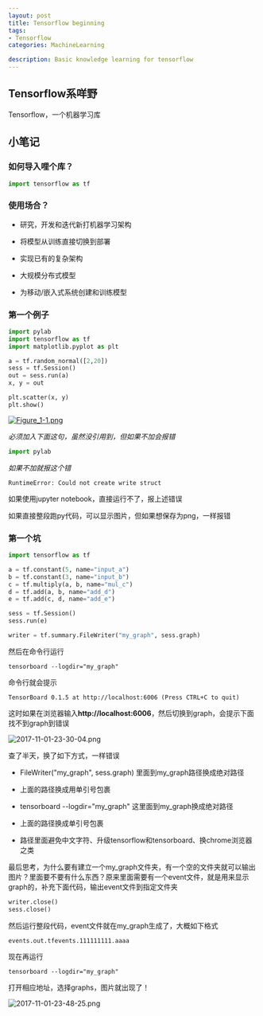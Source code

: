 ```yaml
---
layout: post
title: Tensorflow beginning
tags:
- Tensorflow
categories: MachineLearning

description: Basic knowledge learning for tensorflow
---
```

## Tensorflow系咩野
Tensorflow，一个机器学习库

## 小笔记
### 如何导入哩个库？

```python
import tensorflow as tf
```

### 使用场合？

- 研究，开发和迭代新打机器学习架构

- 将模型从训练直接切换到部署

- 实现已有的复杂架构

- 大规模分布式模型

- 为移动/嵌入式系统创建和训练模型

### 第一个例子

```python
import pylab
import tensorflow as tf
import matplotlib.pyplot as plt

a = tf.random_normal([2,20])
sess = tf.Session()
out = sess.run(a)
x, y = out

plt.scatter(x, y)
plt.show()
```

[![Figure_1-1.png](http://www.z4a.net/images/2017/10/18/Figure_1-1.png)](http://www.z4a.net/image/ZxrYb)

*必须加入下面这句，虽然没引用到，但如果不加会报错*

```python
import pylab
```

*如果不加就报这个错*

`RuntimeError: Could not create write struct`

如果使用jupyter notebook，直接运行不了，报上述错误

如果直接整段跑py代码，可以显示图片，但如果想保存为png，一样报错

### 第一个坑

```python
import tensorflow as tf

a = tf.constant(5, name="input_a")
b = tf.constant(3, name="input_b")
c = tf.multiply(a, b, name="mul_c")
d = tf.add(a, b, name="add_d")
e = tf.add(c, d, name="add_e")

sess = tf.Session()
sess.run(e)

writer = tf.summary.FileWriter("my_graph", sess.graph)
```

然后在命令行运行

```
tensorboard --logdir="my_graph"
```

命令行就会提示

```
TensorBoard 0.1.5 at http://localhost:6006 (Press CTRL+C to quit) 
```

这时如果在浏览器输入**http://localhost:6006**，然后切换到graph，会提示下面找不到graph到错误

![2017-11-01-23-30-04.png](https://www.z4a.net/images/2017/11/01/2017-11-01-23-30-04.png)

查了半天，换了如下方式，一样错误

- FileWriter("my_graph", sess.graph) 里面到my_graph路径换成绝对路径

- 上面的路径换成用单引号包裹

- tensorboard --logdir="my_graph" 这里面到my_graph换成绝对路径

- 上面的路径换成单引号包裹

- 路径里面避免中文字符、升级tensorflow和tensorboard、换chrome浏览器之类

最后思考，为什么要有建立一个my_graph文件夹，有一个空的文件夹就可以输出图片？里面要不要有什么东西？原来里面需要有一个event文件，就是用来显示graph的，补充下面代码，输出event文件到指定文件夹

```python
writer.close()
sess.close()
```

然后运行整段代码，event文件就在my_graph生成了，大概如下格式

```
events.out.tfevents.111111111.aaaa
```

现在再运行

```
tensorboard --logdir="my_graph"
```

打开相应地址，选择graphs，图片就出现了！

![2017-11-01-23-48-25.png](https://www.z4a.net/images/2017/11/01/2017-11-01-23-48-25.png)

